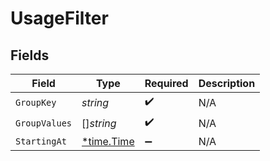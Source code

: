 # UsageFilter


## Fields

| Field                                      | Type                                       | Required                                   | Description                                |
| ------------------------------------------ | ------------------------------------------ | ------------------------------------------ | ------------------------------------------ |
| `GroupKey`                                 | *string*                                   | :heavy_check_mark:                         | N/A                                        |
| `GroupValues`                              | []*string*                                 | :heavy_check_mark:                         | N/A                                        |
| `StartingAt`                               | [*time.Time](https://pkg.go.dev/time#Time) | :heavy_minus_sign:                         | N/A                                        |